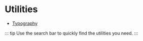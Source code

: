# Utilities

- [Typography](/plugins/typography)


::: tip
Use the search bar to quickly find the utilities you need.
:::
